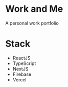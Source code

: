 # Work and Me
A personal work portfolio

# Stack
* ReactJS
* TypeScript
* NextJS
* Firebase
* Vercel

